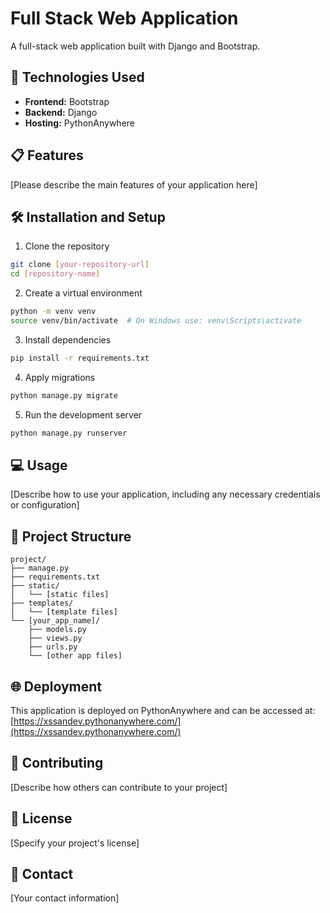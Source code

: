 # Full Stack Web Application

A full-stack web application built with Django and Bootstrap.

## 🚀 Technologies Used

- **Frontend:** Bootstrap
- **Backend:** Django
- **Hosting:** PythonAnywhere

## 📋 Features

[Please describe the main features of your application here]

## 🛠️ Installation and Setup

1. Clone the repository
```bash
git clone [your-repository-url]
cd [repository-name]
```

2. Create a virtual environment
```bash
python -m venv venv
source venv/bin/activate  # On Windows use: venv\Scripts\activate
```

3. Install dependencies
```bash
pip install -r requirements.txt
```

4. Apply migrations
```bash
python manage.py migrate
```

5. Run the development server
```bash
python manage.py runserver
```

## 💻 Usage

[Describe how to use your application, including any necessary credentials or configuration]

## 📁 Project Structure

```
project/
├── manage.py
├── requirements.txt
├── static/
│   └── [static files]
├── templates/
│   └── [template files]
└── [your_app_name]/
    ├── models.py
    ├── views.py
    ├── urls.py
    └── [other app files]
```

## 🌐 Deployment

This application is deployed on PythonAnywhere and can be accessed at: [https://xssandev.pythonanywhere.com/](https://xssandev.pythonanywhere.com/)

## 🤝 Contributing

[Describe how others can contribute to your project]

## 📄 License

[Specify your project's license]

## 👤 Contact

[Your contact information]
